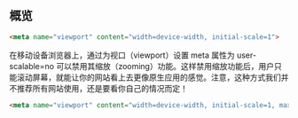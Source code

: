
## 概览

```html title="为了确保适当的绘制和触屏缩放，需要在 <head> 之中添加 viewport 元数据标签。"
<meta name="viewport" content="width=device-width, initial-scale=1">
```

在移动设备浏览器上，通过为视口（viewport）设置 meta 属性为 user-scalable=no 可以禁用其缩放（zooming）功能。这样禁用缩放功能后，用户只能滚动屏幕，就能让你的网站看上去更像原生应用的感觉。注意，这种方式我们并不推荐所有网站使用，还是要看你自己的情况而定！

```html title="禁用移动设备的缩放功能"
<meta name="viewport" content="width=device-width, initial-scale=1, maximum-scale=1, user-scalable=no">
```
